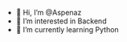 - 👋 Hi, I’m @Aspenaz
- 👀 I’m interested in Backend
- 🌱 I’m currently learning Python

<!---
Aspenaz/Aspenaz is a ✨ special ✨ repository because its `README.md` (this file) appears on your GitHub profile.
You can click the Preview link to take a look at your changes.
--->

